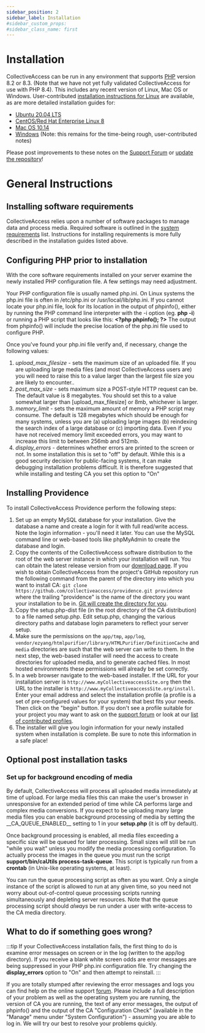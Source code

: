 ```yaml
---
sidebar_position: 2
sidebar_label: Installation
#sidebar_custom_props:
#sidebar_class_name: first
---
```


# Installation

CollectiveAccess can be run in any environment that supports [PHP](https://www.php.net/) version 8.2 or 8.3. (Note that we have not yet fully validated CollectiveAccess for use with PHP 8.4). This includes any recent version of Linux, Mac OS or Windows. User-contributed [installation instructions for Linux](https://docs.collectiveaccess.org/providence/user/setup/install/CentOS8) are available, as are more detailed installation guides for:

- [Ubuntu 20.04 LTS](https://docs.collectiveaccess.org/providence/user/setup/install/Ubuntu_20.02)
- [CentOS/Red Hat Enterprise Linux 8](https://docs.collectiveaccess.org/providence/user/setup/install/CentOS8)
- [Mac OS 10.14](https://docs.collectiveaccess.org/providence/user/setup/install/Mac)
- [Windows](https://docs.collectiveaccess.org/providence/user/setup/install/Windows) (Note: this remains for the time-being rough, user-contributed notes)

Please post improvements to these notes on the [Support Forum](https://support.collectiveaccess.org) or [update the
repository](https://github.com/collectiveaccess/CollectiveAccessManual)!


# General Instructions                                                 


## Installing software requirements

CollectiveAccess relies upon a number of software packages to manage
data and process media. Required software is outlined in the
[system requirements](https://camanual.whirl-i-gig.com/providence/user/setup/systemReq) list. Instructions for installing requirements is more fully
described in the installation guides listed above.

## Configuring PHP prior to installation

With the core software requirements installed on your server examine the
newly installed PHP configuration file. A few settings may need
adjustment.

Your PHP configuration file is usually named php.ini. On Linux systems
the php.ini file is often in /etc/php.ini or /usr/local/lib/php.ini. If
you cannot locate your php.ini file, look for its location in the output
of phpinfo(), either by running the PHP command line interpreter with
the -i option (eg. **php -i**) or running a PHP script that looks like
this: **\<?php phpinfo(); ?\>** The output from phpinfo() will include
the precise location of the php.ini file used to configure PHP.

Once you\'ve found your php.ini file verify and, if necessary, change
the following values:

1.  *upload_max_filesize* - sets the maximum size of an uploaded file.
    If you are uploading large media files (and most CollectiveAccess
    users are) you will need to raise this to a value larger than the
    largest file size you are likely to encounter..
2.  *post_max_size* - sets maximum size a POST-style HTTP request can
    be. The default value is 8 megabytes. You should set this to a value
    somewhat larger than [upload_max_filesize] or 8mb,
    whichever is larger.
3.  *memory_limit* - sets the maximum amount of memory a PHP script may
    consume. The default is 128 megabytes which should be enough for
    many systems, unless you are (a) uploading large images (b)
    reindexing the search index of a large database or (c) importing
    data. Even if you have not received memory limit exceeded errors,
    you may want to increase this limit to between 256mb and 512mb.
4.  *display_errors* - determines whether errors are printed to the
    screen or not. In some installation this is set to \"off\" by
    default. While this is a good security decision for public-facing
    systems, it can make debugging installation problems difficult. It
    is therefore suggested that while installing and testing CA you set
    this option to \"On\"

## Installing Providence

To install CollectiveAccess Providence perform the following steps:

1.  Set up an empty MySQL database for your installation. Give the
    database a name and create a login for it with full read/write
    access. Note the login information - you\'ll need it later. You can
    use the MySQL command line or web-based tools like phpMyAdmin to
    create the database and login.
2.  Copy the contents of the CollectiveAccess software distribution to
    the root of the web server instance in which your installation will
    run. You can obtain the latest release version from our [download
    page](https://collectiveaccess.org/get-started/). If you wish to
    obtain CollectiveAccess from the project\'s GitHub repository run
    the following command from the parent of the directory into which
    you want to install CA:
    `git clone https://github.com/collectiveaccess/providence.git providence`
    where the trailing \"providence\" is the name of the directory you
    want your installation to be in. [Git will create the directory for
    you](http://git-scm.com).
3.  Copy the setup.php-dist file (in the root directory of the CA
    distribution) to a file named setup.php. Edit setup.php, changing
    the various directory paths and database login parameters to reflect
    your server setup.
4.  Make sure the permissions on the `app/tmp`, `app/log`,
    `vendor/ezyang/htmlpurifier/library/HTMLPurifier/DefinitionCache`
    and `media` directories are such that the web server can write to
    them. In the next step, the web-based installer will need the access
    to create directories for uploaded media, and to generate cached
    files. In most hosted environments these permissions will already be
    set correctly.
5.  In a web browser navigate to the web-based installer. If the URL for
    your installation server is `http://www.myCollectiveaccessSite.org`
    then the URL to the installer is
    `http://www.myCollectiveaccessSite.org/install`. Enter your email
    address and select the installation profile (a profile is a set of
    pre-configured values for your system) that best fits your needs.
    Then click on the \"begin\" button. If you don\'t see a profile
    suitable for your project you may want to ask on the [support
    forum](https://support.collectiveaccess.org) or look at our [list of
    contributed
    profiles](https://github.com/collectiveaccess/InstallationProfiles/tree/main).
6.  The installer will give you login information for your newly
    installed system when installation is complete. Be sure to note this
    information in a safe place!

## Optional post installation tasks

### Set up for background encoding of media

By default, CollectiveAccess will process all uploaded media immediately
at time of upload. For large media files this can make the user\'s
browser in unresponsive for an extended period of time while CA performs
large and complex media conversions. If you expect to be uploading many
large media files you can enable background processing of media by
setting the \_\_CA_QUEUE_ENABLED\_\_ setting to 1 in your **setup.php**
(it is off by default).

Once background processing is enabled, all media files exceeding a
specific size will be queued for later processing. Small sizes will
still be run \"while you wait\" unless you modify the media processing
configuration. To actually process the images in the queue you must run
the script **support/bin/caUtils process-task-queue**. This script is
typically run from a **crontab** (in Unix-like operating systems, at
least).

You can run the queue processing script as often as you want. Only a
single instance of the script is allowed to run at any given time, so
you need not worry about out-of-control queue processing scripts running
simultaneously and depleting server resources. Note that the queue
processing script should *always* be run under a user with write-access
to the CA media directory.

## What to do if something goes wrong?

:::tip
If your CollectiveAccess installation fails, the first thing to do is
examine error messages on screen or in the log (written to the app/log
directory). If you receive a blank white screen odds are error messages
are being suppressed in your PHP php.ini configuration file. Try
changing the **display_errors** option to \"On\" and then attempt to
reinstall.
:::

If you are totally stumped after reviewing the error messages and logs
you can find help on the online support
[forum](https://support.collectiveaccess.org). Please include a full
description of your problem as well as the operating system you are
running, the version of CA you are running, the text of any error
messages, the output of phpinfo() and the output of the CA
\"Configuration Check\" (available in the \"Manage\" menu under \"System
Configuration\") - assuming you are able to log in. We will try our best
to resolve your problems quickly.
